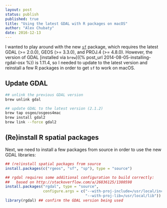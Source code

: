 ```yaml
---
layout: post
status: publish
published: true
title: "Using the latest GDAL with R packages on macOS"
author: "Alex Chubaty"
date: 2016-12-13
---
```


I wanted to play around with the new [`sf`](https://cran.r-project.org/package=sf
) package, which requires the latest GDAL (>= 2.0.0), GEOS (>= 3.3.0), and PROJ.4 (>= 4.8.0).
However, the version of GDAL [installed via `brew`]({% post_url 2014-08-05-installing-rgdal-osx %}) is 1.11.4, so I needed to update to the latest version and reinstall a few R packages in order to get `sf` to work on macOS.

## Update GDAL

```bash
## unlink the previous GDAL version
brew unlink gdal

## update GDAL to the latest version (2.1.2)
brew tap osgeo/osgeos4mac
brew install gdal2
brew link --force gdal2
```

## (Re)install R spatial packages

Next, we need to install a few packages from source in order to use the new GDAL libraries:

```r
## (re)install spatial packages from source
install.packages(c("rgeos", "sf", "sp"), type = "source")

## rgdal requires some additional configuration to build correctly:
##   based on http://stackoverflow.com/a/26836125/1380598
install.packages("rgdal", type = "source",
                 configure.args = c("--with-proj-include=/usr/local/include",
                                    "--with-proj-lib=/usr/local/lib"))
library(rgdal) ## confirm the GDAL version being used
```
